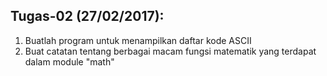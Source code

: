 ## Tugas-02 (27/02/2017):

1. Buatlah program untuk menampilkan daftar kode ASCII
2. Buat catatan tentang berbagai macam fungsi matematik yang terdapat dalam module "math"
